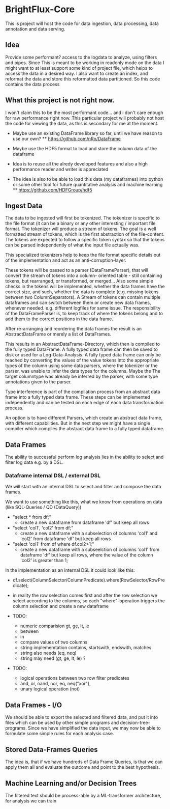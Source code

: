 # BrightFlux-Core

This is project will host the code for data ingestion, data processing, data annotation and data serving.

## Idea

Provide some performant? access to the logdata to analyze, using filters and pipes. Since This is meant 
to be working in readonly mode on the data I might want to at least support some kind of project file, 
which helps to access the data in a desired way. I also want to create an index, and reformat the data 
and store this reformatted data partitioned. So this code contains the data process 

## What this project is not right now.

I won't claim this to be the most performant code... and i don't care enough for raw performance right
now. This particular project will probably not host the code for viewing the data, as this is secondary 
for me at the moment.

* Maybe use an existing DataFrame library so far, until we have reason to use our own?
** https://github.com/nRo/DataFrame

* Maybe use the HDF5 format to load and store the column data of the dataframe
* Idea is to reuse all the alredy developed features and also a high performance reader and writer is appreciated
* The idea is also to be able to load this data (my dataframes) into python or some other tool for future quantitative analysis and machine learning
** https://github.com/HDFGroup/hdf5


## Ingest Data

The data to be ingested will first be tokenized. The tokenizer is specific to the file format (it can be a binary
or any other interesting / important file format. The tokenizer will produce a stream of tokens. The goal is a well 
formatted stream of tokens, which is the first abstraction of the file-content. The tokens are expected to follow a 
specific token syntax so that the tokens can be parsed independently of what the input file actually was. 

This specialized tokenizers help to keep the file format specific details out of the implementation and act as an 
anti-corruption-layer.

These tokens will be passed to a parser (DataFrameParser), that will convert the stream of tokens into a column-
oriented table - still containing tokens, but rearranged, or transformed, or merged... Also some simple checks
in the tokens will be implemented, whether the data frames have the correct size, and such, whether the data is 
complete (e.g. missing tokens between two ColumnSeparators). A Stream of tokens can contain multiple dataframes
and can switch between them or create new data frames, whenever needed. e.g. different logfiles for same issue.
The responsibility of the DataFrameParser is, to keep track of where the tokens belong and to add them to the 
correct positions in the data frame. 

After re-arranging and reordering the data frames the result is an AbstractDataFrame or merely a list of DataFrames.

This results in an AbstractDataFrame-Directory, which then is compiled to the fully typed DataFrame. A fully typed 
data frame can then be saved to disk or used for a Log-Data-Analysis. A fully typed data frame can only be reached 
by converting the values of the value tokens into the appropriate types of the column using some data parsers, where 
the tokenizer or the parser, was unable to infer the data types for the columns. Maybe the The target columntype was 
already be inferred by the parser, with some type annotations given to the parser.
 
Type interference is part of the compilation process from an abstract data frame into a fully typed data frame.
These steps can be implemented independently and can be tested on each edge of each data transformation process.

An option is to have different Parsers, which create an abstract data frame, with different capabilities. But in 
the next step we might have a single compiler which compiles the abstract data frame to a fully typed dataframe. 

## Data Frames

The ability to successful perform log analysis lies in the ability to select and filter log data e.g. by a DSL.

### Dataframe internal DSL / external DSL
 
We will start with an internal DSL to select and filter and compose the data frames.

We want to use something like this, what we know from operations on data (like SQL-Queries / QD (DataQuery))
* "select * from df;" 
  - create a new dataframe from dataframe 'df' but keep all  rows
* "select 'col1', 'col2' from df;" 
  - create a new dataframe with a subselection of columns 'col1' and 'col2' from dataframe 'df' but keep all rows
* "select 'col1' from df where df.col2>1;" 
  - create a new dataframe with a subseelction of columns  'col1' from dataframe 'df' but keep all rows, where the value of the column 'col2' is greater than 1;
 
In the implementation as an internal DSL it could look like this:
* df.select(ColumnSelector/ColumnPredicate).where(RowSelector/RowPredicate);
* in reality the row selection comes first and after the row selection we select according to the columns, so each "where"-operation triggers the column selection and create a new dataframe

* TODO:
  - numeric comparision gt, ge, lt, le
  - between
  - in
  - compare values of two columns
  - string implememtation contains, startswith, endswith, matches
  - string also needs (eq, neq)
  - string may need (gt, ge, lt, le) ?

* TODO:
  - logical operations between two row filter predicates
  - and, or, nand, nor, eq, neq("xor"),
  - unary logical operation (not)   


## Data Frames - I/O

We should be able to export the selected and filtered data, and put it into files which can be used by other
simple programs and decision-tree-programs. Since we have simplified the data input, we may now be able to 
formulate some simple rules for each analysis case.

## Stored Data-Frames Queries

The idea is, that if we have hundreds of Data Frame Queries, is that we can apply them all and evaluate the 
outcome and point to the best hypothesis.

## Machine Learning and/or Decision Trees

The filtered text should be process-able by a ML-transformer architecture, for analysis we can train 